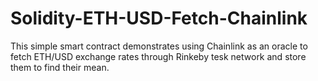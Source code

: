 # Solidity-ETH-USD-Fetch-Chainlink
This simple smart contract demonstrates using Chainlink as an oracle to fetch ETH/USD exchange rates through Rinkeby tesk network and store them to find their mean.
